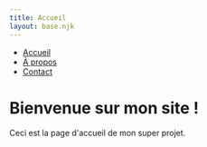 ```yaml
---
title: Accueil
layout: base.njk
---
```


<nav>
  <ul>
    <li><a href="/">Accueil</a></li>
    <li><a href="/apropos/">À propos</a></li>
    <li><a href="/contact/">Contact</a></li>
  </ul>
</nav>

# Bienvenue sur mon site !

Ceci est la page d'accueil de mon super projet.
